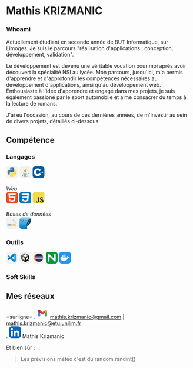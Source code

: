 # Mathis KRIZMANIC

### Whoami

Actuellement étudiant en seconde année de BUT Informatique, sur Limoges. Je suis le parcours "réalisation d'applications : conception, développement, validation".

Le développement est devenu une véritable vocation pour moi après avoir découvert la spécialité NSI au lycée. Mon parcours, jusqu'ici, m'a permis d'apprendre et d'approfondir les compétences nécessaires au développement d'applications, ainsi qu'au développement web. Enthousiaste à l'idée d'apprendre et engagé dans mes projets, je suis également passioné par le sport automobile et aime consacrer du temps à la lecture de romans.

J'ai eu l'occasion, au cours de ces dernières années, de m'investir au sein de divers projets, détaillés ci-dessous.

## Compétence

### Langages

   <img src="https://github.com/tandpfun/skill-icons/blob/main/icons/Python-Light.svg" width="32">     <img src="https://github.com/tandpfun/skill-icons/blob/main/icons/Java-Light.svg" width="32">     <img src="https://github.com/tandpfun/skill-icons/blob/main/icons/CPP.svg" width="32"> <br><br>
  *Web*<br>
   <img src="https://github.com/tandpfun/skill-icons/blob/main/icons/HTML.svg" width="32">     <img src="https://github.com/tandpfun/skill-icons/blob/main/icons/CSS.svg" width="32">     <img src="https://github.com/tandpfun/skill-icons/blob/main/icons/JavaScript.svg" width="32"> <br><br>
  *Bases de données*<br>
     <img src="https://github.com/tandpfun/skill-icons/blob/main/icons/MySQL-Light.svg" width="32">     <img src="https://github.com/tandpfun/skill-icons/blob/main/icons/SQLite.svg" width="32">

### Outils
  <img src="https://github.com/tandpfun/skill-icons/blob/main/icons/VSCode-Light.svg" width="32">   <img src="https://github.com/tandpfun/skill-icons/blob/main/icons/Unity-Light.svg" width="32">   <img src="https://github.com/tandpfun/skill-icons/blob/main/icons/Eclipse-Light.svg" width="32">   <img src="https://github.com/tandpfun/skill-icons/blob/main/icons/Nginx.svg" width="32">   <img src="https://github.com/tandpfun/skill-icons/blob/main/icons/Docker.svg" width="32">

### Soft Skills

## Mes réseaux
=surligne=
  . <img src="https://github.com/Aelwyn07/Aelwyn07/blob/main/utre.png" width="32"> 
  mathis.krizmanic@gmail.com  |  mathis.krizmanic@etu.unilim.fr
  <br>
  . <img src="https://github.com/tandpfun/skill-icons/blob/main/icons/LinkedIn.svg" width="32"> 
  Mathis Krizmanic
  



Et bien sûr : 
> Les prévisions météo c'est du random.randint()


